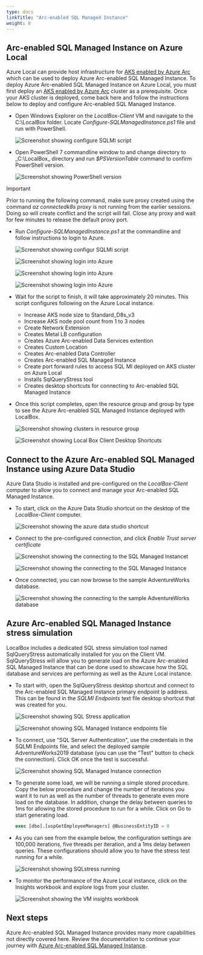 ```yaml
---
type: docs
linkTitle: "Arc-enabled SQL Managed Instance"
weight: 8
---
```


## Arc-enabled SQL Managed Instance on Azure Local

Azure Local can provide host infrastructure for [AKS enabled by Azure Arc](https://learn.microsoft.com/azure/aks/aksarc/aks-overview) which can be used to deploy Azure Arc-enabled SQL Managed Instance. To deploy Azure Arc-enabled SQL Managed Instance on Azure Local, you must first deploy an [AKS enabled by Azure Arc](https://learn.microsoft.com/azure/aks/aksarc/aks-overview) cluster as a prerequisite. Once your AKS cluster is deployed, come back here and follow the instructions below to deploy and configure Arc-enabled SQL Managed Instance.

- Open Windows Explorer on the _LocalBox-Client_ VM and navigate to the C:\LocalBox folder. Locate _Configure-SQLManagedInstance.ps1_ file and run with PowerShell.

  ![Screenshot showing configure SQLMI script](./locate-sqlmi-script.png)

- Open PowerShell 7 commandline window to and change directory to _C:\LocalBox\_ directory and run _$PSVersionTable_ command to confirm PowerShell version.

  ![Screenshot showing PowerShell version](./localbox-powershell-version.png)

> [!IMPORTANT]
> Prior to running the following command, make sure proxy created using the command _az connectedk8s proxy_ is not running from the earlier sessions. Doing so will create conflict and the script will fail. Close any proxy and wait for few minutes to release the default proxy port.

- Run _Configure-SQLManagedInstance.ps1_ at the commandline and follow instructions to login to Azure.

  ![Screenshot showing configur SQLMI script](./run-sqlmi-script.png)

  ![Screenshot showing login into Azure](./sqlmi-azure-login.png)

  ![Screenshot showing login into Azure](./sqlmi-azure-login-code.png)

  ![Screenshot showing login into Azure](./sqlmi-azure-login-select-subscription.png)

- Wait for the script to finish, it will take approximately 20 minutes. This script configures following on the Azure Local instance.

  - Increase AKS node size to Standard_D8s_v3
  - Increase AKS node pool count from 1 to 3 nodes
  - Create Network Extension
  - Creates Metal LB configuration
  - Creates Azure Arc-enabled Data Services extention
  - Creates Custom Location
  - Creates Arc-enabled Data Controller
  - Creates Arc-enabled SQL Managed Instance
  - Create port forward rules to access SQL MI deployed on AKS cluster on Azure Local
  - Installs SqlQueryStress tool
  - Creates desktop shortcuts for connecting to Arc-enabled SQL Managed Instance

- Once this script completes, open the resource group and group by type to see the Azure Arc-enabled SQL Managed Instance deployed with LocalBox.

  ![Screenshot showing clusters in resource group](./sqlmi-resource.png)

  ![Screenshot showing Local Box Client Desktop Shortcuts](./sqlmi-desktop-shortcuts.png)

## Connect to the Azure Arc-enabled SQL Managed Instance using Azure Data Studio

Azure Data Studio is installed and pre-configured on the _LocalBox-Client_ computer to allow you to connect and manage your Arc-enabled SQL Managed Instance.

- To start, click on the Azure Data Studio shortcut on the desktop of the _LocalBox-Client_ computer.

  ![Screenshot showing the azure data studio shortcut](./locate-data-studio.png)

- Connect to the pre-configured connection, and click _Enable Trust server certificate_

  ![Screenshot showing the connecting to the SQL Managed Instancet](./connect-sqlmi.png)

  ![Screenshot showing the connecting to the SQL Managed Instance](./sqlmi-cert-warning.png)

- Once connected, you can now browse to the sample AdventureWorks database.

  ![Screenshot showing the connecting to the sample AdventureWorks database](./sqlmi-adventureworks.png)

## Azure Arc-enabled SQL Managed Instance stress simulation

LocalBox includes a dedicated SQL stress simulation tool named SqlQueryStress automatically installed for you on the Client VM. SqlQueryStress will allow you to generate load on the Azure Arc-enabled SQL Managed Instance that can be done used to showcase how the SQL database and services are performing as well as the Azure Local instance.

- To start with, open the SqlQueryStress desktop shortcut and connect to the Arc-enabled SQL Managed Instance primary endpoint Ip address. This can be found in the _SQLMI Endpoints_ text file desktop shortcut that was created for you.

  ![Screenshot showing SQL Stress application](./sql_stress_start.png)

  ![Screenshot showing SQL Managed Instance endpoints file](./sqlmi-endpoint_file.png)

- To connect, use "SQL Server Authentication", use the credentials in the SQLMI Endpoints file, and select the deployed sample AdventureWorks2019 database (you can use the "Test" button to check the connection). Click OK once the test is successful.

  ![Screenshot showing SQL Managed Instance connection](./sql_stress_connection.png)

- To generate some load, we will be running a simple stored procedure. Copy the below procedure and change the number of iterations you want it to run as well as the number of threads to generate even more load on the database. In addition, change the delay between queries to 1ms for allowing the stored procedure to run for a while. Click on Go to start generating load.

    ```sql
    exec [dbo].[uspGetEmployeeManagers] @BusinessEntityID = 8
    ```

- As you can see from the example below, the configuration settings are 100,000 iterations, five threads per iteration, and a 1ms delay between queries. These configurations should allow you to have the stress test running for a while.

  ![Screenshot showing SQLstress running](./sql_stress_running.png)

- To monitor the performance of the Azure Local instance, click on the Insights workbook and explore logs from your cluster.

    ![Screenshot showing the VM insights workbook](./insights_workbook.png)

## Next steps

Azure Arc-enabled SQL Managed Instance provides many more capabilities not directly covered here. Review the documentation to continue your journey with [Azure Arc-enabled SQL Managed Instance](https://learn.microsoft.com/azure/azure-arc/data/managed-instance-overview).
